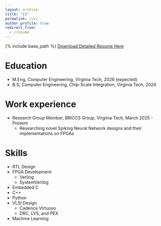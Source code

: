 ```yaml
---
layout: archive
title: "CV"
permalink: /cv/
author_profile: true
redirect_from:
  - /resume
---
```


{% include base_path %}
[Download Detailed Resume Here](files/AVDResume.pdf)

Education
======
* M.Eng, Computer Engineering, Virginia Tech, 2026 (expected)
* B.S, Computer Engineering, Chip-Scale Integration, Virginia Tech, 2024

Work experience
======
* Research Group Member, BRICCS Group, Virginia Tech, March 2025 - Present
  * Researching novel Spiking Neural Network designs and their implementations on FPGAs
  
Skills
======
* RTL Design
* FPGA Development
  * Verilog
  * SystemVerilog
* Embedded C
* C++ 
* Python
* VLSI Design
  * Cadence Virtuoso
  * DRC, LVS, and PEX
* Machine Learning